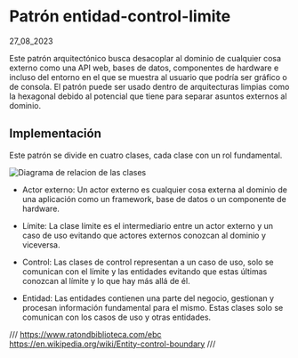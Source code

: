 # Patrón entidad-control-limite
27_08_2023

Este patrón arquitectónico busca desacoplar al dominio de cualquier cosa externo como una API web, bases de datos, componentes de hardware e incluso del entorno en el que se muestra al usuario que podría ser gráfico o de consola. El patrón puede ser usado dentro de arquitecturas limpias como la hexagonal debido al potencial que tiene para separar asuntos externos al dominio.

## Implementación

Este patrón se divide en cuatro clases, cada clase con un rol fundamental.

![Diagrama de relacion de las clases]()

* Actor externo: Un actor externo es cualquier cosa externa al dominio de una aplicación como un framework, base de datos o un componente de hardware.

* Límite: La clase límite es el intermediario entre un actor externo y un caso de uso evitando que actores externos conozcan al dominio y viceversa.

* Control: Las clases de control representan a un caso de uso, solo se comunican con el límite y las entidades evitando que estas últimas conozcan al límite y lo que hay más allá de él.

* Entidad: Las entidades contienen una parte del negocio, gestionan y procesan información fundamental para el mismo. Estas clases solo se comunican con los casos de uso y otras entidades.

/// 
https://www.ratondbiblioteca.com/ebc
https://en.wikipedia.org/wiki/Entity-control-boundary
///

